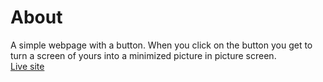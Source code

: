 # About
A simple webpage with a button. When you click on the button you get to turn a screen of yours into a minimized picture in picture screen. <br>
[Live site]()